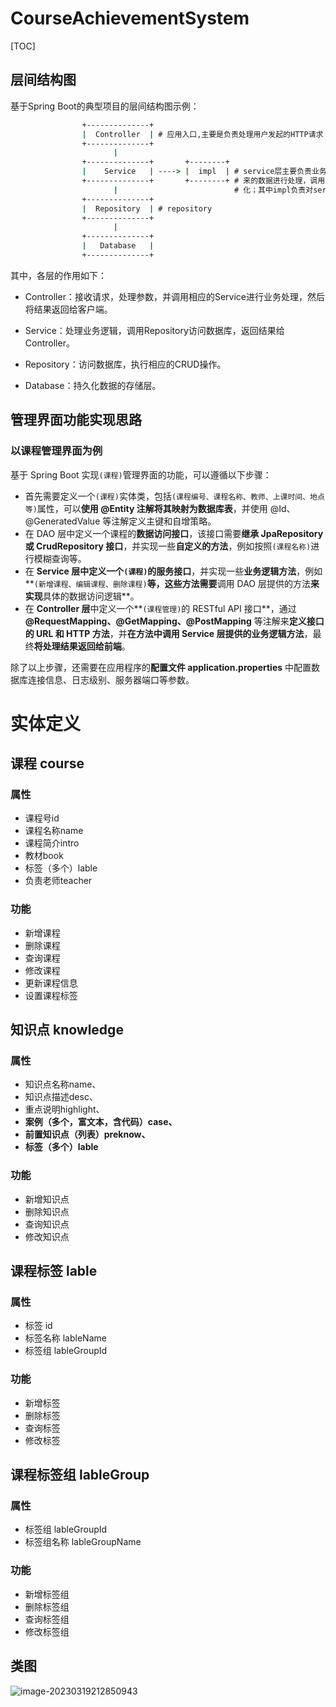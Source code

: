# CourseAchievementSystem

[TOC]

## 层间结构图

基于Spring Boot的典型项目的层间结构图示例：

```cmd
                +--------------+
​                |  Controller  | # 应用入口,主要是负责处理用户发起的HTTP请求
​                +--------------+
​                       |
​                +--------------+       +--------+ 
​                |    Service   | ----> |  impl  | # service层主要负责业务逻辑的处理，对controller层传输过
​                +--------------+       +--------+ # 来的数据进行处理，调用repository层的方法来实现数据的持久
​                       |                          # 化；其中impl负责对service中定义的接口进行实现
​                +--------------+
​                |  Repository  | # repository
​                +--------------+
​                       |
​                +--------------+
​                |   Database   |
​                +--------------+
```


其中，各层的作用如下：

- Controller：接收请求，处理参数，并调用相应的Service进行业务处理，然后将结果返回给客户端。

- Service：处理业务逻辑，调用Repository访问数据库，返回结果给Controller。
- Repository：访问数据库，执行相应的CRUD操作。
- Database：持久化数据的存储层。

## 管理界面功能实现思路

### 以课程管理界面为例

基于 Spring Boot 实现`(课程)`管理界面的功能，可以遵循以下步骤：

- 首先需要定义一个`(课程)`实体类，包括`(课程编号、课程名称、教师、上课时间、地点等)`属性，可以**使用 @Entity 注解将其映射为数据库表**，并使用 @Id、@GeneratedValue 等注解定义主键和自增策略。
- 在 DAO 层中定义一个课程的**数据访问接口**，该接口需要**继承 JpaRepository 或 CrudRepository 接口**，并实现一些**自定义的方法**，例如按照`(课程名称)`进行模糊查询等。
- 在 **Service 层中定义一个`(课程)`的服务接口**，并实现一些**业务逻辑方法**，例如**`(新增课程、编辑课程、删除课程)`**等，这些方法需要**调用 DAO 层提供的方法**来实现**具体的数据访问逻辑**。
- 在 **Controller 层**中定义一个**`(课程管理)`的 RESTful API 接口**，通过 **@RequestMapping、@GetMapping、@PostMapping** 等注解来**定义接口的 URL 和 HTTP 方法**，并**在方法中调用 Service 层提供的业务逻辑方法**，最终**将处理结果返回给前端**。

除了以上步骤，还需要在应用程序的**配置文件 application.properties** 中配置数据库连接信息、日志级别、服务器端口等参数。

# 实体定义

## 课程 course

### 属性

- 课程号id
- 课程名称name
- 课程简介intro
- 教材book
- 标签（多个）lable
- 负责老师teacher

### 功能

- 新增课程
- 删除课程
- 查询课程
- 修改课程
- 更新课程信息
- 设置课程标签

## 知识点 knowledge

### 属性

- 知识点名称name、
- 知识点描述desc、
- 重点说明highlight、
- **案例（多个，富文本，含代码）case、**
- **前置知识点（列表）preknow、**
- **标签（多个）lable**

### 功能

- 新增知识点
- 删除知识点
- 查询知识点
- 修改知识点

## 课程标签 lable

### 属性

- 标签 id
- 标签名称 lableName
- 标签组 lableGroupId

### 功能

- 新增标签
- 删除标签
- 查询标签
- 修改标签

## 课程标签组 lableGroup

### 属性

- 标签组 lableGroupId
- 标签组名称 lableGroupName

### 功能

- 新增标签组
- 删除标签组
- 查询标签组
- 修改标签组



## 类图

![image-20230319212850943](http://evinci.oss-cn-hangzhou.aliyuncs.com/evinci/image-20230319212850943.png)